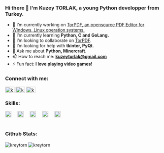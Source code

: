 ### Hi there 👋 I'm Kuzey TORLAK, a young Python developper from Turkey.

- 🔭 I’m currently working on [TorPDF, an opensource PDF Editor for Windows, Linux operation systems.](https://github.com/Kreytorn/TorPDF)
- 🌱 I’m currently learning **Python, C and GoLang.**
- 👯 I’m looking to collaborate on [TorPDF](https://github.com/Kreytorn/TorPDF). 
- 🤔 I’m looking for help with **tkinter, PyQt**.
- 💬 Ask me about **Python, Minercraft.**
- 📫 How to reach me: **kuzeytorlak@gmail.com**
- ⚡ Fun fact: **I love playing video games!**

<h3 align="left">Connect with me:</h3>
<p align="left">
<a href="https://twitter.com/kreytorn" target="blank"><img align="center" src="https://raw.githubusercontent.com/rahuldkjain/github-profile-readme-generator/master/src/images/icons/Social/twitter.svg" alt="kreytorn" height="20" width="30" /></a>
<a href="https://instagram.com/kzytorlak" target="blank"><img align="center" src="https://raw.githubusercontent.com/rahuldkjain/github-profile-readme-generator/master/src/images/icons/Social/instagram.svg" alt="kzytorlak" height="20" width="30" /></a>
<a href="https://www.youtube.com/c/kreytornkreyto" target="blank"><img align="center" src="https://raw.githubusercontent.com/rahuldkjain/github-profile-readme-generator/master/src/images/icons/Social/youtube.svg" alt="kreytornkreyto" height="20" width="30" /></a>
</p>

###
<h3 align="left">Skills:</h3>

<div align="left">
  <img src="https://cdn.jsdelivr.net/gh/devicons/devicon/icons/python/python-original.svg" height="20" alt="python logo"  />
  <img width="12" />
  <img src="https://cdn.jsdelivr.net/gh/devicons/devicon/icons/jupyter/jupyter-original.svg" height="20" alt="jupyter logo"  />
  <img width="12" />
  <img src="https://cdn.jsdelivr.net/gh/devicons/devicon/icons/pandas/pandas-original.svg" height="20" alt="pandas logo"  />
  <img width="12" />
  <img src="https://cdn.jsdelivr.net/gh/devicons/devicon/icons/numpy/numpy-original.svg" height="20" alt="numpy logo"  />
  <img width="12" />
  <img src="https://cdn.jsdelivr.net/gh/devicons/devicon/icons/pycharm/pycharm-original.svg" height="20" alt="pycharm logo"  />
</div>

<br>
<h3 align="left">Github Stats:</h3>
<div align="left">
<img align="center" src="https://github-readme-streak-stats.herokuapp.com/?user=kreytorn&" alt="kreytorn" />
<img align="center" src="https://github-readme-stats.vercel.app/api/top-langs?username=kreytorn&show_icons=true&locale=en&layout=compact" alt="kreytorn" />
</div>
